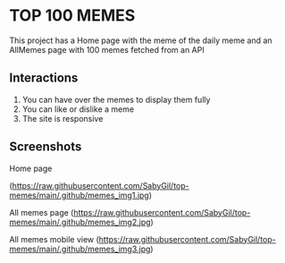 # TOP 100 MEMES

This project has a Home page with the meme of the daily meme and
an AllMemes page with 100 memes fetched from an API

## Interactions

1. You can have over the memes to display them fully
2. You can like or dislike a meme
3. The site is responsive

## Screenshots

Home page

(https://raw.githubusercontent.com/SabyGil/top-memes/main/.github/memes_img1.jpg)

All memes page
(https://raw.githubusercontent.com/SabyGil/top-memes/main/.github/memes_img2.jpg)

All memes mobile view
(https://raw.githubusercontent.com/SabyGil/top-memes/main/.github/memes_img3.jpg)

